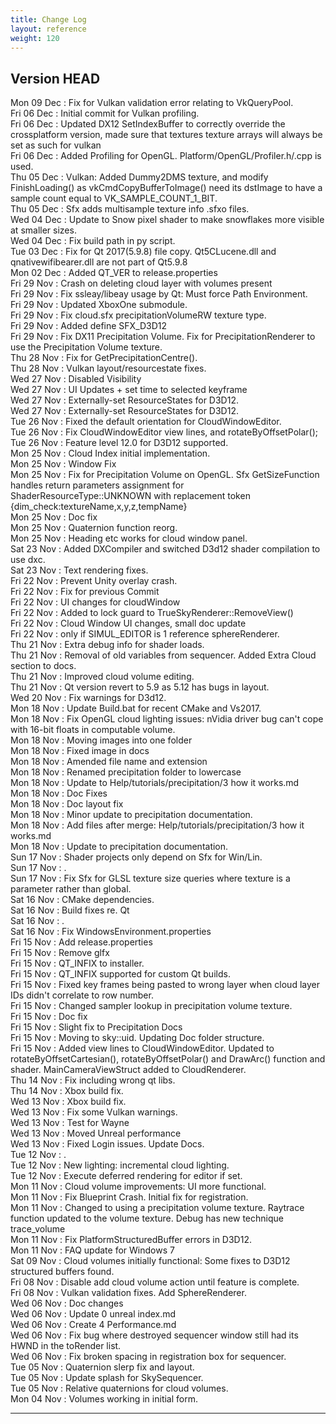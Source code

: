 ```yaml
---
title: Change Log
layout: reference
weight: 120
---
```



Version HEAD
---
Mon 09 Dec : Fix for Vulkan validation error relating to VkQueryPool.  
Fri 06 Dec : Initial commit for Vulkan profiling.  
Fri 06 Dec : Updated DX12 SetIndexBuffer to correctly override the crossplatform version, made sure that textures texture arrays will always be set as such for vulkan  
Fri 06 Dec : Added Profiling for OpenGL. Platform/OpenGL/Profiler.h/.cpp is used.  
Thu 05 Dec : Vulkan: Added Dummy2DMS texture, and modify FinishLoading() as vkCmdCopyBufferToImage() need its dstImage to have a sample count equal to VK_SAMPLE_COUNT_1_BIT.  
Thu 05 Dec : Sfx adds multisample texture info .sfxo files.  
Wed 04 Dec : Update to Snow pixel shader to make snowflakes more visible at smaller sizes.  
Wed 04 Dec : Fix build path in py script.  
Tue 03 Dec : Fix for Qt 2017(5.9.8) file copy. Qt5CLucene.dll and qnativewifibearer.dll are not part of Qt5.9.8  
Mon 02 Dec : Added QT_VER to release.properties  
Fri 29 Nov : Crash on deleting cloud layer with volumes present  
Fri 29 Nov : Fix ssleay/libeay usage by Qt: Must force Path Environment.  
Fri 29 Nov : Updated XboxOne submodule.  
Fri 29 Nov : Fix cloud.sfx precipitationVolumeRW texture type.  
Fri 29 Nov : Added define SFX_D3D12  
Fri 29 Nov : Fix DX11 Precipitation Volume. Fix for PrecipitationRenderer to use the Precipitation Volume texture.  
Thu 28 Nov : Fix for GetPrecipitationCentre().  
Thu 28 Nov : Vulkan layout/resourcestate fixes.  
Wed 27 Nov : Disabled Visibility  
Wed 27 Nov : UI Updates + set time to selected keyframe  
Wed 27 Nov : Externally-set ResourceStates for D3D12.  
Wed 27 Nov : Externally-set ResourceStates for D3D12.  
Tue 26 Nov : Fixed the default orientation for CloudWindowEditor.  
Tue 26 Nov : Fix CloudWindowEditor view lines, and rotateByOffsetPolar();  
Tue 26 Nov : Feature level 12.0 for D3D12 supported.  
Mon 25 Nov : Cloud Index initial implementation.  
Mon 25 Nov : Window Fix  
Mon 25 Nov : Fix for Precipitation Volume on OpenGL. Sfx GetSizeFunction handles return parameters assignment for ShaderResourceType::UNKNOWN with replacement token {dim_check:textureName,x,y,z,tempName}  
Mon 25 Nov : Doc fix  
Mon 25 Nov : Quaternion function reorg.  
Mon 25 Nov : Heading etc works for cloud window panel.  
Sat 23 Nov : Added DXCompiler and switched D3d12 shader compilation to use dxc.  
Sat 23 Nov : Text rendering fixes.  
Fri 22 Nov : Prevent Unity overlay crash.  
Fri 22 Nov : Fix for previous Commit  
Fri 22 Nov : UI changes for cloudWindow  
Fri 22 Nov : Added to lock guard to TrueSkyRenderer::RemoveView()  
Fri 22 Nov : Cloud Window UI changes, small doc update  
Fri 22 Nov : only if SIMUL_EDITOR is 1 reference sphereRenderer.  
Thu 21 Nov : Extra debug info for shader loads.  
Thu 21 Nov : Removal of old variables from sequencer. Added Extra Cloud section to docs.  
Thu 21 Nov : Improved cloud volume editing.  
Thu 21 Nov : Qt version revert to 5.9 as 5.12 has bugs in layout.  
Wed 20 Nov : Fix warnings for D3d12.  
Mon 18 Nov : Update Build.bat for recent CMake and Vs2017.  
Mon 18 Nov : Fix OpenGL cloud lighting issues: nVidia driver bug can't cope with 16-bit floats in computable volume.  
Mon 18 Nov : Moving images into one folder  
Mon 18 Nov : Fixed image in docs  
Mon 18 Nov : Amended file name and extension  
Mon 18 Nov : Renamed precipitation folder to lowercase  
Mon 18 Nov : Update to Help/tutorials/precipitation/3 how it works.md  
Mon 18 Nov : Doc Fixes  
Mon 18 Nov : Doc layout fix  
Mon 18 Nov : Minor update to precipitation documentation.  
Mon 18 Nov : Add files after merge: Help/tutorials/precipitation/3 how it works.md  
Mon 18 Nov : Update to precipitation documentation.  
Sun 17 Nov : Shader projects only depend on Sfx for Win/Lin.  
Sun 17 Nov : .  
Sun 17 Nov : Fix Sfx for GLSL texture size queries where texture is a parameter rather than global.  
Sat 16 Nov : CMake dependencies.  
Sat 16 Nov : Build fixes re. Qt  
Sat 16 Nov : .  
Sat 16 Nov : Fix WindowsEnvironment.properties  
Fri 15 Nov : Add release.properties  
Fri 15 Nov : Remove glfx  
Fri 15 Nov : QT_INFIX to installer.  
Fri 15 Nov : QT_INFIX supported for custom Qt builds.  
Fri 15 Nov : Fixed key frames being pasted to wrong layer when cloud layer IDs didn't correlate to row number.  
Fri 15 Nov : Changed sampler lookup in precipitation volume texture.  
Fri 15 Nov : Doc fix  
Fri 15 Nov : Slight fix to Precipitation Docs  
Fri 15 Nov : Moving to sky::uid. Updating Doc folder structure.  
Fri 15 Nov : Added view lines to CloudWindowEditor. Updated to rotateByOffsetCartesian(), rotateByOffsetPolar() and DrawArc() function and shader. MainCameraViewStruct added to CloudRenderer.  
Thu 14 Nov : Fix including wrong qt libs.  
Thu 14 Nov : Xbox build fix.  
Wed 13 Nov : Xbox build fix.  
Wed 13 Nov : Fix some Vulkan warnings.  
Wed 13 Nov : Test for Wayne  
Wed 13 Nov : Moved Unreal performance  
Wed 13 Nov : Fixed Login issues. Update Docs.  
Tue 12 Nov : .  
Tue 12 Nov : New lighting: incremental cloud lighting.  
Tue 12 Nov : Execute deferred rendering for editor if set.  
Mon 11 Nov : Cloud volume improvements: UI more functional.  
Mon 11 Nov : Fix Blueprint Crash. Initial fix for registration.  
Mon 11 Nov : Changed to using a precipitation volume texture. Raytrace function updated to the volume texture. Debug has new technique trace_volume  
Mon 11 Nov : Fix PlatformStructuredBuffer errors in D3D12.  
Mon 11 Nov : FAQ update for Windows 7  
Sat 09 Nov : Cloud volumes initially functional: Some fixes to D3D12 structured buffers found.  
Fri 08 Nov : Disable add cloud volume action until feature is complete.  
Fri 08 Nov : Vulkan validation fixes. Add SphereRenderer.  
Wed 06 Nov : Doc changes  
Wed 06 Nov : Update 0 unreal index.md  
Wed 06 Nov : Create 4 Performance.md  
Wed 06 Nov : Fix bug where destroyed sequencer window still had its HWND in the toRender list.  
Wed 06 Nov : Fix broken spacing in registration box for sequencer.  
Tue 05 Nov : Quaternion slerp fix and layout.  
Tue 05 Nov : Update splash for SkySequencer.  
Tue 05 Nov : Relative quaternions for cloud volumes.  
Mon 04 Nov : Volumes working in initial form.  

<hr>
